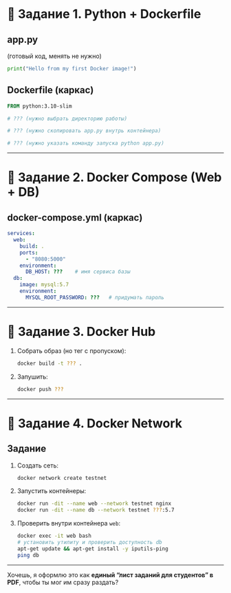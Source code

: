 # 📝 Задание 1. Python + Dockerfile

## app.py

(готовый код, менять не нужно)

```python
print("Hello from my first Docker image!")
```

## Dockerfile (каркас)

```dockerfile
FROM python:3.10-slim

# ??? (нужно выбрать директорию работы)

# ??? (нужно скопировать app.py внутрь контейнера)

# ??? (нужно указать команду запуска python app.py)
```

---

# 📝 Задание 2. Docker Compose (Web + DB)

## docker-compose.yml (каркас)

```yaml
services:
  web:
    build: .
    ports:
      - "8080:5000"
    environment:
      DB_HOST: ???    # имя сервиса базы
  db:
    image: mysql:5.7
    environment:
      MYSQL_ROOT_PASSWORD: ???   # придумать пароль
```


---

# 📝 Задание 3. Docker Hub

1. Собрать образ (но тег с пропуском):

   ```bash
   docker build -t ??? .
   ```

2. Запушить:

   ```bash
   docker push ???
   ```

---

# 📝 Задание 4. Docker Network

## Задание

1. Создать сеть:

   ```bash
   docker network create testnet
   ```

2. Запустить контейнеры:

   ```bash
   docker run -dit --name web --network testnet nginx
   docker run -dit --name db --network testnet ???:5.7
   ```

3. Проверить внутри контейнера `web`:

   ```bash
   docker exec -it web bash
   # установить утилиту и проверить доступность db
   apt-get update && apt-get install -y iputils-ping
   ping db
   ```

---


Хочешь, я оформлю это как **единый “лист заданий для студентов” в PDF**, чтобы ты мог им сразу раздать?

